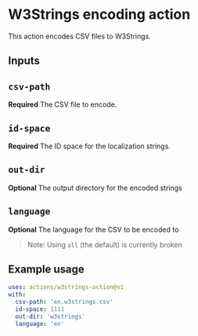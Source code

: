 # W3Strings encoding action

This action encodes CSV files to W3Strings.

## Inputs

## `csv-path`

**Required** The CSV file to encode.

## `id-space`

**Required** The ID space for the localization strings.

## `out-dir`

**Optional** The output directory for the encoded strings

## `language`

**Optional** The language for the CSV to be encoded to

> Note: Using `all` (the default) is currently broken

## Example usage

```yml
uses: actions/w3strings-action@v1
with:
  csv-path: 'en.w3strings.csv'
  id-space: 1111
  out-dir: 'w3strings'
  language: 'en'
```
